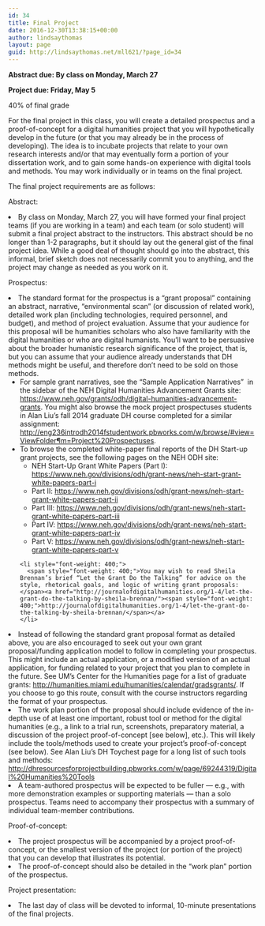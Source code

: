 ```yaml
---
id: 34
title: Final Project
date: 2016-12-30T13:38:15+00:00
author: lindsaythomas
layout: page
guid: http://lindsaythomas.net/mll621/?page_id=34
---
```

**Abstract due: By class on Monday, March 27**
  
**Project due: Friday, May 5**
  
40% of final grade

<span style="font-weight: 400;">For the final project in this class, you will create a detailed prospectus and a proof-of-concept for a digital humanities project that you will hypothetically develop in the future (or that you may already be in the process of developing). The idea is to incubate projects that relate to your own research interests and/or that may eventually form a portion of your dissertation work, and to gain some hands-on experience with digital tools and methods. You may work individually or in teams on the final project. </span>

The final project requirements are as follows:

Abstract:

<li style="font-weight: 400;">
  <span style="font-weight: 400;">By class on Monday, March 27, you will have formed your final project teams (if you are working in a team) and each team (or solo student) will submit a final project abstract to the instructors. This abstract should be no longer than 1-2 paragraphs, but it should lay out the general gist of the final project idea. While a good deal of thought should go into the abstract, this informal, brief sketch does not necessarily commit you to anything, and the project may change as needed as you work on it.</span>
</li>

Prospectus:

<li style="font-weight: 400;">
  <span style="font-weight: 400;">The standard format for the prospectus is a “grant proposal” containing an abstract, narrative, “environmental scan” (or discussion of related work), detailed work plan (including technologies, required personnel, and budget), and method of project evaluation. Assume that your audience for this proposal will be humanities scholars who also have familiarity with the digital humanities or who are digital humanists. You’ll want to be persuasive about the broader humanistic research significance of the project, that is, but you can assume that your audience already understands that DH methods might be useful, and therefore don’t need to be sold on those methods. </span> <ul>
    <li style="font-weight: 400;">
      <span style="font-weight: 400;">For sample grant narratives, see the “Sample Application Narratives”  in the sidebar of the NEH Digital Humanities Advancement Grants site: </span><a href="https://www.neh.gov/grants/odh/digital-humanities-advancement-grants"><span style="font-weight: 400;">https://www.neh.gov/grants/odh/digital-humanities-advancement-grants</span></a><span style="font-weight: 400;">. You might also browse the mock project prospectuses students in Alan Liu’s fall 2014 graduate DH course completed for a similar assignment: </span><a href="http://eng236introdh2014fstudentwork.pbworks.com/w/browse/#view=ViewFolder&param=Project%20Prospectuses"><span style="font-weight: 400;">http://eng236introdh2014fstudentwork.pbworks.com/w/browse/#view=ViewFolder&param=Project%20Prospectuses</span></a><span style="font-weight: 400;">. </span>
    </li>
    <li style="font-weight: 400;">
      <span style="font-weight: 400;">To browse the completed white-paper final reports of the DH Start-up grant projects, see the following pages on the NEH ODH site:</span> <ul>
        <li style="font-weight: 400;">
          <span style="font-weight: 400;">NEH Start-Up Grant White Papers (Part I): </span><a href="https://www.neh.gov/divisions/odh/grant-news/neh-start-grant-white-papers-part-i"><span style="font-weight: 400;">https://www.neh.gov/divisions/odh/grant-news/neh-start-grant-white-papers-part-i</span></a>
        </li>
        <li style="font-weight: 400;">
          <span style="font-weight: 400;">Part II: </span><a href="https://www.neh.gov/divisions/odh/grant-news/neh-start-grant-white-papers-part-ii"><span style="font-weight: 400;">https://www.neh.gov/divisions/odh/grant-news/neh-start-grant-white-papers-part-ii</span></a>
        </li>
        <li style="font-weight: 400;">
          <span style="font-weight: 400;">Part III: </span><a href="https://www.neh.gov/divisions/odh/grant-news/neh-start-grant-white-papers-part-iii"><span style="font-weight: 400;">https://www.neh.gov/divisions/odh/grant-news/neh-start-grant-white-papers-part-iii</span></a>
        </li>
        <li style="font-weight: 400;">
          <span style="font-weight: 400;">Part IV: </span><a href="https://www.neh.gov/divisions/odh/grant-news/neh-start-grant-white-papers-part-iv"><span style="font-weight: 400;">https://www.neh.gov/divisions/odh/grant-news/neh-start-grant-white-papers-part-iv</span></a>
        </li>
        <li style="font-weight: 400;">
          <span style="font-weight: 400;">Part V: </span><a href="https://www.neh.gov/divisions/odh/grant-news/neh-start-grant-white-papers-part-v"><span style="font-weight: 400;">https://www.neh.gov/divisions/odh/grant-news/neh-start-grant-white-papers-part-v</span></a><span style="font-weight: 400;">  </span>
        </li>
      </ul>
    </li>
    
    <li style="font-weight: 400;">
      <span style="font-weight: 400;">You may wish to read Sheila Brennan’s brief “Let the Grant Do the Talking” for advice on the style, rhetorical goals, and logic of writing grant proposals: </span><a href="http://journalofdigitalhumanities.org/1-4/let-the-grant-do-the-talking-by-sheila-brennan/"><span style="font-weight: 400;">http://journalofdigitalhumanities.org/1-4/let-the-grant-do-the-talking-by-sheila-brennan/</span></a>
    </li>
  </ul>
</li>

<li style="font-weight: 400;">
  <span style="font-weight: 400;">Instead of following the standard grant proposal format as detailed above, you are also encouraged to seek out your own grant proposal/funding application model to follow in completing your prospectus. This might include an actual application, or a modified version of an actual application, for funding related to your project that you plan to complete in the future. See UM’s Center for the Humanities page for a list of graduate grants: </span><a href="http://humanities.miami.edu/humanities/calendar/gradsgrants/"><span style="font-weight: 400;">http://humanities.miami.edu/humanities/calendar/gradsgrants/</span></a><span style="font-weight: 400;">. If you choose to go this route, consult with the course instructors regarding the format of your prospectus.</span>
</li>
<li style="font-weight: 400;">
  <span style="font-weight: 400;">The work plan portion of the proposal should include evidence of the in-depth use of at least one important, robust tool or method for the digital humanities (e.g., a link to a trial run, screenshots, preparatory material, a discussion of the project proof-of-concept [see below], etc.). This will likely include the tools/methods used to create your project’s proof-of-concept (see below). See Alan Liu’s DH Toychest page for a long list of such tools and methods: </span><a href="http://dhresourcesforprojectbuilding.pbworks.com/w/page/69244319/Digital%20Humanities%20Tools"><span style="font-weight: 400;">http://dhresourcesforprojectbuilding.pbworks.com/w/page/69244319/Digital%20Humanities%20Tools</span></a>
</li>
<li style="font-weight: 400;">
  <span style="font-weight: 400;">A team-authored prospectus will be expected to be fuller &#8212; e.g., with more demonstration examples or supporting materials &#8212; than a solo prospectus. Teams need to accompany their prospectus with a summary of individual team-member contributions.</span>
</li>

Proof-of-concept:

<li style="font-weight: 400;">
  <span style="font-weight: 400;">The project prospectus will be accompanied by a project proof-of-concept, or the smallest version of the project (or portion of the project) that you can develop that illustrates its potential. </span>
</li>
<li style="font-weight: 400;">
  <span style="font-weight: 400;">The proof-of-concept should also be detailed in the “work plan” portion of the prospectus. </span>
</li>

Project presentation:

<li style="font-weight: 400;">
  <span style="font-weight: 400;">The last day of class will be devoted to informal, 10-minute presentations of the final projects.</span>
</li>